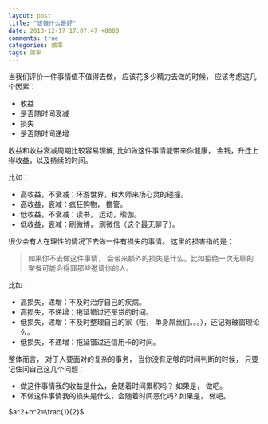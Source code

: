 ```yaml
---
layout: post
title: "该做什么是好"
date: 2013-12-17 17:07:47 +0800
comments: true
categories: 效率 
tags: 效率
---
```


当我们评价一件事情值不值得去做， 应该花多少精力去做的时候， 应该考虑这几个因素：

* 收益
* 是否随时间衰减
* 损失
* 是否随时间递增

收益和收益衰减周期比较容易理解, 比如做这件事情能带来你健康， 金钱，升迁上得收益，以及持续的时间。

比如：

* 高收益，不衰减：环游世界，和大师来场心灵的碰撞。
* 高收益，衰减：疯狂购物， 撸管。
* 低收益，不衰减：读书， 运动，瑜伽。
* 低收益，衰减：刷微博， 刷微信（这个最无聊了）。

很少会有人在理性的情况下去做一件有损失的事情。
这里的损害指的是：
> 如果你不去做这件事情， 会带来额外的损失是什么。比如拒绝一次无聊的聚餐可能会得罪那些邀请你的人。

比如：

* 高损失，递增：不及时治疗自己的疾病。
* 高损失，不递增：拖延错过还房贷的时间。
* 低损失，递增：不及时整理自己的家（哦， 单身屌丝们。。。），还记得破窗理论么。
* 低损失，不递增：拖延错过还信用卡的时间。

整体而言， 对于人要面对的复杂的事务， 当你没有足够的时间判断的时候， 只要记住问自己这几个问题：

* 做这件事情我的收益是什么，会随着时间累积吗？ 如果是， 做吧。
* 不做这件事情我的损失是什么，会随着时间恶化吗? 如果是， 做吧。



 
$a^2+b^2=\frac{1}{2}$
